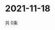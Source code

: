 # 2021-11-18
  共 0条

  <!-- BEGIN -->
  <!-- 最后更新时间Thu Nov 18 2021 11:02:27 GMT+0000 (Coordinated Universal Time) -->
  
  <!-- END -->
  
  